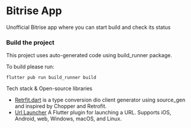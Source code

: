 # Bitrise App
Unofficial Bitrise app where you can start build and check its status

### Build the project

This project uses auto-generated code using build_runner package. 

To build please run: 
```
flutter pub run build_runner build
```
Tech stack & Open-source libraries
- [Retrfit.dart](https://pub.dev/packages/retrofit) is a type conversion dio client generator using source_gen and inspired by Chopper and Retrofit.
- [Url Launcher](https://pub.dev/packages/url_launcher) A Flutter plugin for launching a URL. Supports iOS, Android, web, Windows, macOS, and Linux.
